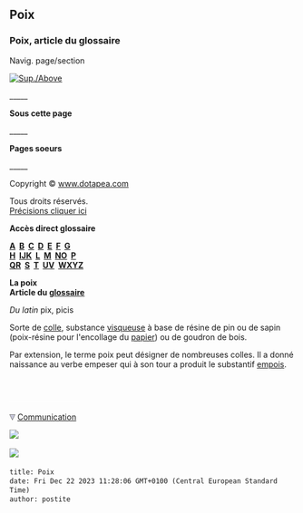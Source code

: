 ## Poix
### Poix, article du glossaire
 Navig. page/section

[![Sup./Above](_derived/up_cmp_themenoir010_up.gif)](p.html)

\_\_\_\_\_

**Sous cette page**

\_\_\_\_\_

**Pages soeurs**

\_\_\_\_\_

Copyright © www.dotapea.com

Tous droits réservés.  
[Précisions cliquer ici](droitscopie.html)

**Accès direct glossaire**

**[A](a.html)  [B](b.html)  [C](c.html)  [D](d.html)  [E](e.html)  [F](f.html)  [G](g.html)  
[H](h.html)  [IJK](ijk.html)  [L](l.html)  [M](m.html)  [NO](no.html)  [P](p.html)  
[QR](qr.html)  [S](s.html)  [T](t.html)  [UV](uv.html)  [WXYZ](wxyz.html)**

**La poix  
Article du [glossaire](glossaire.html)**

_Du latin_ pix, picis

Sorte de [colle](colle.html), substance [visqueuse](viscosite.html) à base de résine de pin ou de sapin (poix-résine pour l'encollage du [papier](papier.html#lepapieretlacolle)) ou de goudron de bois.

Par extension, le terme poix peut désigner de nombreuses colles. Il a donné naissance au verbe empeser qui à son tour a produit le substantif [empois](empois.html).



 

 ![](images/transparent122x1.gif)

![](images/flechebas.gif) [Communication](http://www.artrealite.com/annonceurs.htm) 

[![](https://cbonvin.fr/sites/regie.artrealite.com/visuels/campagne1.png)](index-2.html#20131014)

![](https://cbonvin.fr/sites/regie.artrealite.com/visuels/campagne2.png)
```
title: Poix
date: Fri Dec 22 2023 11:28:06 GMT+0100 (Central European Standard Time)
author: postite
```

